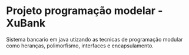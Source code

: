 # Projeto programação modelar - XuBank
Sistema bancario em java utizando as tecnicas de programação modular como heranças, polimorfismo, interfaces e encapsulamento.
